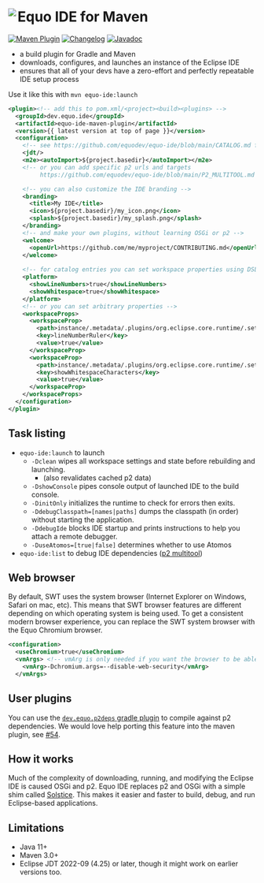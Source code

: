 # <image align="left" src="../.github/equo_logo.svg"> Equo IDE for Maven

[![Maven Plugin](https://img.shields.io/maven-central/v/dev.equo.ide/equo-ide-maven-plugin?color=blue&label=maven%20plugin)](https://search.maven.org/artifact/dev.equo.ide/equo-ide-maven-plugin)
[![Changelog](https://img.shields.io/badge/changelog-here-blue)](CHANGELOG.md)
[![Javadoc](https://img.shields.io/badge/javadoc-here-blue)](https://javadoc.io/doc/dev.equo.ide/equo-ide-maven-plugin)

- a build plugin for Gradle and Maven
- downloads, configures, and launches an instance of the Eclipse IDE
- ensures that all of your devs have a zero-effort and perfectly repeatable IDE setup process

Use it like this with `mvn equo-ide:launch`

```xml
<plugin><!-- add this to pom.xml/<project><build><plugins> -->
  <groupId>dev.equo.ide</groupId>
  <artifactId>equo-ide-maven-plugin</artifactId>
  <version>{{ latest version at top of page }}</version>
  <configuration>
    <!-- see https://github.com/equodev/equo-ide/blob/main/CATALOG.md for all available plugins -->
    <jdt/>
    <m2e><autoImport>${project.basedir}</autoImport></m2e>
    <!-- or you can add specific p2 urls and targets
         https://github.com/equodev/equo-ide/blob/main/P2_MULTITOOL.md for more info -->

    <!-- you can also customize the IDE branding -->
    <branding>
      <title>My IDE</title>
      <icon>${project.basedir}/my_icon.png</icon>
      <splash>${project.basedir}/my_splash.png</splash>
    </branding>
    <!-- and make your own plugins, without learning OSGi or p2 -->
    <welcome>
      <openUrl>https://github.com/me/myproject/CONTRIBUTING.md</openUrl>
    </welcome>
    
    <!-- for catalog entries you can set workspace properties using DSL -->
    <platform>
      <showLineNumbers>true</showLineNumbers>
      <showWhitespace>true</showWhitespace>
    </platform>
    <!-- or you can set arbitrary properties -->
    <workspaceProps>
      <workspaceProp>
        <path>instance/.metadata/.plugins/org.eclipse.core.runtime/.settings/org.eclipse.ui.editors.prefs</path>
        <key>lineNumberRuler</key>
        <value>true</value>
      </workspaceProp>
      <workspaceProp>
        <path>instance/.metadata/.plugins/org.eclipse.core.runtime/.settings/org.eclipse.ui.editors.prefs</path>
        <key>showWhitespaceCharacters</key>
        <value>true</value>
      </workspaceProp>
    </workspaceProps>
  </configuration>
</plugin>
```

## Task listing

- `equo-ide:launch` to launch
  - `-Dclean` wipes all workspace settings and state before rebuilding and launching.
    - (also revalidates cached p2 data)
  - `-DshowConsole` pipes console output of launched IDE to the build console.
  - `-DinitOnly` initializes the runtime to check for errors then exits.
  - `-DdebugClasspath=[names|paths]` dumps the classpath (in order) without starting the application.
  - `-DdebugIde` blocks IDE startup and prints instructions to help you attach a remote debugger.
  - `-DuseAtomos=[true|false]` determines whether to use Atomos
- `equo-ide:list` to debug IDE dependencies ([p2 multitool](../P2_MULTITOOL.md))

## Web browser

By default, SWT uses the system browser (Internet Explorer on Windows, Safari on mac, etc). This means that SWT browser features are different depending on which operating system is being used. To get a consistent modern browser experience, you can replace the SWT system browser with the Equo Chromium browser.

```xml
<configuration>
  <useChromium>true</useChromium>
  <vmArgs> <!-- vmArg is only needed if you want the browser to be able to access local files -->
    <vmArg>-Dchromium.args=--disable-web-security</vmArg>
  </vmArgs>
```

## User plugins

You can use the [`dev.equo.p2deps` gradle plugin](../plugin-gradle/README.md#user-plugins) to compile against p2 dependencies. We would love help porting this feature into the maven plugin, see [#54](https://github.com/equodev/equo-ide/issues/54).

## How it works

Much of the complexity of downloading, running, and modifying the Eclipse IDE is caused OSGi and p2. Equo IDE replaces p2 and OSGi with a simple shim called [Solstice](https://github.com/equodev/equo-ide/tree/main/solstice). This makes it easier and faster to build, debug, and run Eclipse-based applications.

## Limitations

- Java 11+
- Maven 3.0+
- Eclipse JDT 2022-09 (4.25) or later, though it might work on earlier versions too.